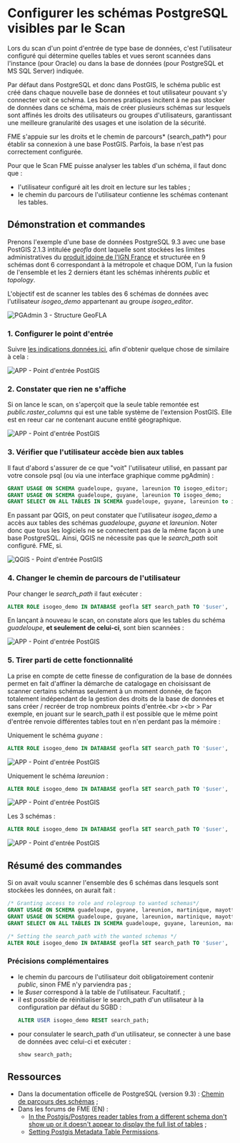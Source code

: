 # Configurer les schémas PostgreSQL visibles par le Scan

Lors du scan d'un point d'entrée de type base de données, c'est l'utilisateur configuré qui détermine quelles tables et vues seront scannées dans l'instance (pour Oracle) ou dans la base de données (pour PostgreSQL et MS SQL Server) indiquée.

Par défaut dans PostgreSQL et donc dans PostGIS, le schéma public est créé dans chaque nouvelle base de données et tout utilisateur pouvant s'y connecter voit ce schéma. Les bonnes pratiques incitent à ne pas stocker de données dans ce schéma, mais de créer plusieurs schémas sur lesquels sont affinés les droits des utilisateurs ou groupes d'utilisateurs, garantissant une meilleure granularité des usages et une isolation de la sécurité.

FME s'appuie sur les droits et le chemin de parcours* (search_path*) pour établir sa connexion à une base PostGIS. Parfois, la base n'est pas correctement configurée.

Pour que le Scan FME puisse analyser les tables d'un schéma, il faut donc que :
* l'utilisateur configuré ait les droit en lecture sur les tables ;
* le chemin du parcours de l'utilisateur contienne les schémas contenant les tables.

## Démonstration et commandes

Prenons l'exemple d'une base de données PostgreSQL 9.3 avec une base PostGIS 2.1.3 intitulée *geofla* dont laquelle sont stockées les limites administratives du [produit idoine de l'IGN France](http://professionnels.ign.fr/geofla) et structurée en 9 schémas dont 6 correspondant à la métropole et chaque DOM, l'un la fusion de l'ensemble et les 2 derniers étant les schémas inhérents *public* et *topology*.

L'objectif est de scanner les tables des 6 schémas de données avec l'utilisateur *isogeo_demo* appartenant au groupe *isogeo_editor*.

![PGAdmin 3 - Structure GeoFLA](/images/annex_scanPostGIS_db_geofla.png "Structure de la base de données GeoFLA dans PgAdmin")

### 1. Configurer le point d'entrée

Suivre [les indications données ici](/features/scan_fme/scanFME_new_db.html), afin d'obtenir quelque chose de similaire à cela :

![APP - Point d'entrée PostGIS](/images/annex_scanPostGIS_entryPoint_geofla.png "Point d'entrée configuré dans Isogeo")

### 2. Constater que rien ne s'affiche

Si on lance le scan, on s'aperçoit que la seule table remontée est *public.raster_columns* qui est une table système de l'extension PostGIS. Elle est en reeur car ne contenant aucune entité géographique.

![APP - Point d'entrée PostGIS](/images/annex_scanPostGIS_scan0.png "Point d'entrée configuré dans Isogeo")

### 3. Vérifier que l'utilisateur accède bien aux tables

Il faut d'abord s'assurer de ce que "voit" l'utilisateur utilisé, en passant par votre console psql (ou via une interface graphique comme pgAdmin) :
```sql
GRANT USAGE ON SCHEMA guadeloupe, guyane, lareunion TO isogeo_editor;
GRANT USAGE ON SCHEMA guadeloupe, guyane, lareunion TO isogeo_demo;
GRANT SELECT ON ALL TABLES IN SCHEMA guadeloupe, guyane, lareunion to isogeo_demo;
```
En passant par QGIS, on peut constater que l'utilisateur *isogeo_demo* a accès aux tables des schémas *guadeloupe*, *guyane* et *lareunion*. Noter donc que tous les logiciels ne se connectent pas de la même façon à une base PostgreSQL. Ainsi, QGIS ne nécessite pas que le *search_path* soit configuré. FME, si.

![QGIS - Point d'entrée PostGIS](/images/annex_scanPostGIS_grant_user_ok_qgis.png "La connexion avec isogeo_demo via QGIS fonctionne")

### 4. Changer le chemin de parcours de l'utilisateur

Pour changer le *search_path* il faut exécuter :
```sql
ALTER ROLE isogeo_demo IN DATABASE geofla SET search_path TO '$user', 'public', 'guadeloupe';
```
En lançant à nouveau le scan, on constate alors que les tables du schéma *guadeloupe*, **et seulement de celui-ci**, sont bien scannées :

![APP - Point d'entrée PostGIS](/images/annex_scanPostGIS_scan1_guadeloupe.png "Point d'entrée configuré dans Isogeo")

### 5. Tirer parti de cette fonctionnalité

La prise en compte de cette finesse de configuration de la base de données permet en fait d'affiner la démarche de catalogage en choisissant de scanner certains schémas seulement à un moment donnée, de façon totalement indépendant de la gestion des droits de la base de données et sans créer  / recréer de trop nombreux points d'entrée.<br \><br \>
Par exemple, en jouant sur le search_path  il est possible que le même point d'entrée renvoie différentes tables tout en n'en perdant pas la mémoire :

Uniquement le schéma *guyane* :
```sql
ALTER ROLE isogeo_demo IN DATABASE geofla SET search_path TO '$user', 'public', 'guyane';
```

![APP - Point d'entrée PostGIS](/images/annex_scanPostGIS_scan2_guyane.png "Point d'entrée configuré dans Isogeo")

Uniquement le schéma *lareunion* :
```sql
ALTER ROLE isogeo_demo IN DATABASE geofla SET search_path TO '$user', 'public', 'lareunion';
```

![APP - Point d'entrée PostGIS](/images/annex_scanPostGIS_scan3_lareunion.png "Point d'entrée configuré dans Isogeo")

Les 3 schémas :
```sql
ALTER ROLE isogeo_demo IN DATABASE geofla SET search_path TO '$user', 'public', 'guadeloupe', 'guyane', 'lareunion';
```

![APP - Point d'entrée PostGIS](/images/annex_scanPostGIS_scan4_all.png "Point d'entrée configuré dans Isogeo")

## Résumé des commandes

Si on avait voulu scanner l'ensemble des 6 schémas dans lesquels sont stockées les données, on aurait fait :

```sql
/* Granting access to role and rolegroup to wanted schemas*/
GRANT USAGE ON SCHEMA guadeloupe, guyane, lareunion, martinique, mayotte, metropole TO isogeo_editor;
GRANT USAGE ON SCHEMA guadeloupe, guyane, lareunion, martinique, mayotte, metropole TO isogeo_demo;
GRANT SELECT ON ALL TABLES IN SCHEMA guadeloupe, guyane, lareunion, martinique, mayotte, metropole to isogeo_demo;

/* Setting the search_path with the wanted schemas */
ALTER ROLE isogeo_demo IN DATABASE geofla SET search_path TO '$user', 'public', 'guadeloupe', 'guyane', 'lareunion', 'martinique', 'mayotte', 'metropole';
```

### Précisions complémentaires

* le chemin du parcours de l'utilisateur doit obligatoirement contenir *public*, sinon FME n'y parviendra pas ;
* le *$user* correspond à la table de l'utilisateur. Facultatif. ;
* il est possible de réinitialiser le search_path d'un utilisateur à la configuration par défaut du SGBD :
    ```sql
    ALTER USER isogeo_demo RESET search_path;
    ```
* pour consulater le search_path d'un utilisateur, se connecter à une base de données avec celui-ci et exécuter :
    ```sql
    show search_path;
    ```

## Ressources

* Dans la documentation officelle de PostgreSQL (version 9.3) : [Chemin de parcours des schémas](http://docs.postgresql.fr/9.3/ddl-schemas.html#ddl-schemas-path) ;
* Dans les forums de FME (EN) :
    * [In the Postgis/Postgres reader tables from a different schema don't show up or it doesn't appear to display the full list of tables](https://knowledge.safe.com/articles/480/in-the-postgispostgres-reader-tables-from-a-differ.html) ;
    * [Setting Postgis Metadata Table Permissions](https://knowledge.safe.com/articles/420/setting-postgis-metadata-table-permissions.html).
